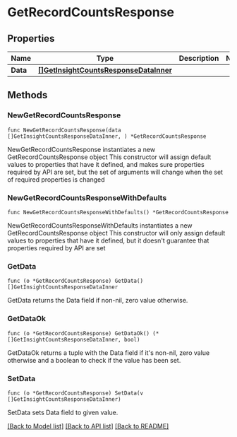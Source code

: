 # GetRecordCountsResponse

## Properties

Name | Type | Description | Notes
------------ | ------------- | ------------- | -------------
**Data** | [**[]GetInsightCountsResponseDataInner**](GetInsightCountsResponseDataInner.md) |  | 

## Methods

### NewGetRecordCountsResponse

`func NewGetRecordCountsResponse(data []GetInsightCountsResponseDataInner, ) *GetRecordCountsResponse`

NewGetRecordCountsResponse instantiates a new GetRecordCountsResponse object
This constructor will assign default values to properties that have it defined,
and makes sure properties required by API are set, but the set of arguments
will change when the set of required properties is changed

### NewGetRecordCountsResponseWithDefaults

`func NewGetRecordCountsResponseWithDefaults() *GetRecordCountsResponse`

NewGetRecordCountsResponseWithDefaults instantiates a new GetRecordCountsResponse object
This constructor will only assign default values to properties that have it defined,
but it doesn't guarantee that properties required by API are set

### GetData

`func (o *GetRecordCountsResponse) GetData() []GetInsightCountsResponseDataInner`

GetData returns the Data field if non-nil, zero value otherwise.

### GetDataOk

`func (o *GetRecordCountsResponse) GetDataOk() (*[]GetInsightCountsResponseDataInner, bool)`

GetDataOk returns a tuple with the Data field if it's non-nil, zero value otherwise
and a boolean to check if the value has been set.

### SetData

`func (o *GetRecordCountsResponse) SetData(v []GetInsightCountsResponseDataInner)`

SetData sets Data field to given value.



[[Back to Model list]](../README.md#documentation-for-models) [[Back to API list]](../README.md#documentation-for-api-endpoints) [[Back to README]](../README.md)


